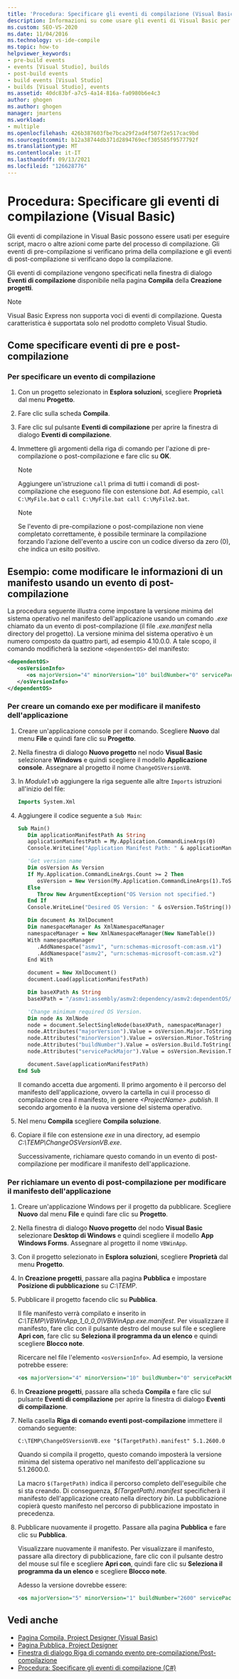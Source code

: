 ```yaml
---
title: 'Procedura: Specificare gli eventi di compilazione (Visual Basic)'
description: Informazioni su come usare gli eventi di Visual Basic per eseguire script, macro o altre azioni come parte del processo di compilazione.
ms.custom: SEO-VS-2020
ms.date: 11/04/2016
ms.technology: vs-ide-compile
ms.topic: how-to
helpviewer_keywords:
- pre-build events
- events [Visual Studio], builds
- post-build events
- build events [Visual Studio]
- builds [Visual Studio], events
ms.assetid: 40dc83bf-a7c5-4a14-816a-fa0980b6e4c3
author: ghogen
ms.author: ghogen
manager: jmartens
ms.workload:
- multiple
ms.openlocfilehash: 426b387603fbe7bca29f2ad4f507f2e517cac9bd
ms.sourcegitcommit: b12a38744db371d2894769ecf305585f9577792f
ms.translationtype: MT
ms.contentlocale: it-IT
ms.lasthandoff: 09/13/2021
ms.locfileid: "126628776"
---
```

# <a name="how-to-specify-build-events-visual-basic"></a>Procedura: Specificare gli eventi di compilazione (Visual Basic)

Gli eventi di compilazione in Visual Basic possono essere usati per eseguire script, macro o altre azioni come parte del processo di compilazione. Gli eventi di pre-compilazione si verificano prima della compilazione e gli eventi di post-compilazione si verificano dopo la compilazione.

Gli eventi di compilazione vengono specificati nella finestra di dialogo **Eventi di compilazione** disponibile nella pagina **Compila** della **Creazione progetti**.

> [!NOTE]
> Visual Basic Express non supporta voci di eventi di compilazione. Questa caratteristica è supportata solo nel prodotto completo Visual Studio.

## <a name="how-to-specify-pre-build-and-post-build-events"></a>Come specificare eventi di pre e post-compilazione

### <a name="to-specify-a-build-event"></a>Per specificare un evento di compilazione

1. Con un progetto selezionato in **Esplora soluzioni**, scegliere **Proprietà** dal menu **Progetto**.

2. Fare clic sulla scheda **Compila**.

3. Fare clic sul pulsante **Eventi di compilazione** per aprire la finestra di dialogo **Eventi di compilazione**.

4. Immettere gli argomenti della riga di comando per l'azione di pre-compilazione o post-compilazione e fare clic su **OK**.

    > [!NOTE]
    > Aggiungere un'istruzione `call` prima di tutti i comandi di post-compilazione che eseguono file con estensione *bat*. Ad esempio, `call C:\MyFile.bat` o `call C:\MyFile.bat call C:\MyFile2.bat`.

    > [!NOTE]
    > Se l'evento di pre-compilazione o post-compilazione non viene completato correttamente, è possibile terminare la compilazione forzando l'azione dell'evento a uscire con un codice diverso da zero (0), che indica un esito positivo.

## <a name="example-how-to-change-manifest-information-using-a-post-build-event"></a>Esempio: come modificare le informazioni di un manifesto usando un evento di post-compilazione

La procedura seguente illustra come impostare la versione minima del sistema operativo nel manifesto dell'applicazione usando un comando *.exe* chiamato da un evento di post-compilazione (il file *.exe.manifest* nella directory del progetto). La versione minima del sistema operativo è un numero composto da quattro parti, ad esempio 4.10.0.0. A tale scopo, il comando modificherà la sezione `<dependentOS>` del manifesto:

```xml
<dependentOS>
   <osVersionInfo>
      <os majorVersion="4" minorVersion="10" buildNumber="0" servicePackMajor="0" />
   </osVersionInfo>
</dependentOS>
```

### <a name="to-create-an-exe-command-to-change-the-application-manifest"></a>Per creare un comando exe per modificare il manifesto dell'applicazione

1. Creare un'applicazione console per il comando. Scegliere **Nuovo** dal menu **File** e quindi fare clic su **Progetto**.

2. Nella finestra di dialogo **Nuovo progetto** nel nodo **Visual Basic** selezionare **Windows** e quindi scegliere il modello **Applicazione console**. Assegnare al progetto il nome `ChangeOSVersionVB`.

3. In *Module1.vb* aggiungere la riga seguente alle altre `Imports` istruzioni all'inizio del file:

   ```vb
   Imports System.Xml
   ```

4. Aggiungere il codice seguente a `Sub Main`:

   ```vb
   Sub Main()
      Dim applicationManifestPath As String
      applicationManifestPath = My.Application.CommandLineArgs(0)
      Console.WriteLine("Application Manifest Path: " & applicationManifestPath.ToString)

      'Get version name
      Dim osVersion As Version
      If My.Application.CommandLineArgs.Count >= 2 Then
         osVersion = New Version(My.Application.CommandLineArgs(1).ToString)
      Else
         Throw New ArgumentException("OS Version not specified.")
      End If
      Console.WriteLine("Desired OS Version: " & osVersion.ToString())

      Dim document As XmlDocument
      Dim namespaceManager As XmlNamespaceManager
      namespaceManager = New XmlNamespaceManager(New NameTable())
      With namespaceManager
         .AddNamespace("asmv1", "urn:schemas-microsoft-com:asm.v1")
         .AddNamespace("asmv2", "urn:schemas-microsoft-com:asm.v2")
      End With

      document = New XmlDocument()
      document.Load(applicationManifestPath)

      Dim baseXPath As String
      baseXPath = "/asmv1:assembly/asmv2:dependency/asmv2:dependentOS/asmv2:osVersionInfo/asmv2:os"

      'Change minimum required OS Version.
      Dim node As XmlNode
      node = document.SelectSingleNode(baseXPath, namespaceManager)
      node.Attributes("majorVersion").Value = osVersion.Major.ToString()
      node.Attributes("minorVersion").Value = osVersion.Minor.ToString()
      node.Attributes("buildNumber").Value = osVersion.Build.ToString()
      node.Attributes("servicePackMajor").Value = osVersion.Revision.ToString()

      document.Save(applicationManifestPath)
   End Sub
   ```

   Il comando accetta due argomenti. Il primo argomento è il percorso del manifesto dell'applicazione, ovvero la cartella in cui il processo di compilazione crea il manifesto, in genere *\<ProjectName> .publish*. Il secondo argomento è la nuova versione del sistema operativo.

5. Nel menu **Compila** scegliere **Compila soluzione**.

6. Copiare il file con estensione *exe* in una directory, ad esempio *C:\TEMP\ChangeOSVersionVB.exe*.

   Successivamente, richiamare questo comando in un evento di post-compilazione per modificare il manifesto dell'applicazione.

### <a name="to-invoke-a-post-build-event-to-change-the-application-manifest"></a>Per richiamare un evento di post-compilazione per modificare il manifesto dell'applicazione

1. Creare un'applicazione Windows per il progetto da pubblicare. Scegliere **Nuovo** dal menu **File** e quindi fare clic su **Progetto**.

2. Nella finestra di dialogo **Nuovo progetto** del nodo **Visual Basic** selezionare **Desktop di Windows** e quindi scegliere il modello **App Windows Forms**. Assegnare al progetto il nome `VBWinApp`.
3. Con il progetto selezionato in **Esplora soluzioni**, scegliere **Proprietà** dal menu **Progetto**.

4. In **Creazione progetti**, passare alla pagina **Pubblica** e impostare **Posizione di pubblicazione** su *C:\TEMP*.

5. Pubblicare il progetto facendo clic su **Pubblica**.

     Il file manifesto verrà compilato e inserito in *C:\TEMP\VBWinApp_1_0_0_0\VBWinApp.exe.manifest*. Per visualizzare il manifesto, fare clic con il pulsante destro del mouse sul file e scegliere **Apri con**, fare clic su **Seleziona il programma da un elenco** e quindi scegliere **Blocco note**.

     Ricercare nel file l'elemento `<osVersionInfo>`. Ad esempio, la versione potrebbe essere:

    ```xml
    <os majorVersion="4" minorVersion="10" buildNumber="0" servicePackMajor="0" />
    ```

6. In **Creazione progetti**, passare alla scheda **Compila** e fare clic sul pulsante **Eventi di compilazione** per aprire la finestra di dialogo **Eventi di compilazione**.

7. Nella casella **Riga di comando eventi post-compilazione** immettere il comando seguente:

     `C:\TEMP\ChangeOSVersionVB.exe "$(TargetPath).manifest" 5.1.2600.0`

     Quando si compila il progetto, questo comando imposterà la versione minima del sistema operativo nel manifesto dell'applicazione su 5.1.2600.0.

     La macro `$(TargetPath)` indica il percorso completo dell'eseguibile che si sta creando. Di conseguenza, *$(TargetPath).manifest* specificherà il manifesto dell'applicazione creato nella directory *bin*. La pubblicazione copierà questo manifesto nel percorso di pubblicazione impostato in precedenza.

8. Pubblicare nuovamente il progetto. Passare alla pagina **Pubblica** e fare clic su **Pubblica**.

     Visualizzare nuovamente il manifesto. Per visualizzare il manifesto, passare alla directory di pubblicazione, fare clic con il pulsante destro del mouse sul file e scegliere **Apri con**, quindi fare clic su **Seleziona il programma da un elenco** e scegliere **Blocco note**.

     Adesso la versione dovrebbe essere:

    ```xml
    <os majorVersion="5" minorVersion="1" buildNumber="2600" servicePackMajor="0" />
    ```

## <a name="see-also"></a>Vedi anche

- [Pagina Compila, Project Designer (Visual Basic)](../ide/reference/compile-page-project-designer-visual-basic.md)
- [Pagina Pubblica, Project Designer](../ide/reference/publish-page-project-designer.md)
- [Finestra di dialogo Riga di comando evento pre-compilazione/Post-compilazione](../ide/reference/pre-build-event-post-build-event-command-line-dialog-box.md)
- [Procedura: Specificare gli eventi di compilazione (C#)](../ide/how-to-specify-build-events-csharp.md)
